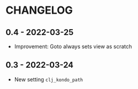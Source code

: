 # CHANGELOG

## 0.4 - 2022-03-25

- Improvement: Goto always sets view as scratch

## 0.3 - 2022-03-24

- New setting `clj_kondo_path`
